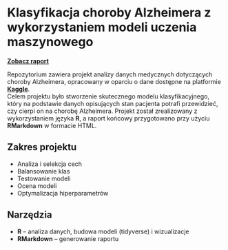 # Klasyfikacja choroby Alzheimera z wykorzystaniem modeli uczenia maszynowego
**[Zobacz raport](https://szymonchruslinski.github.io/Alzheimer_diagnosis_classification_models/projekt_alzheimer.html)**

Repozytorium zawiera projekt analizy danych medycznych dotyczących choroby Alzheimera, opracowany w oparciu o dane dostępne na platformie **[Kaggle](https://www.kaggle.com/datasets/rabieelkharoua/alzheimers-disease-dataset/data)**.  
Celem projektu było stworzenie skutecznego modelu klasyfikacyjnego, który na podstawie danych opisujących stan pacjenta potrafi przewidzieć, czy cierpi on na chorobę Alzheimera. Projekt został zrealizowany z wykorzystaniem języka **R**, a raport końcowy przygotowano przy użyciu **RMarkdown** w formacie HTML.

## Zakres projektu

- Analiza i selekcja cech
- Balansowanie klas  
- Testowanie modeli  
- Ocena modeli  
- Optymalizacja hiperparametrów  

## Narzędzia

- **R** – analiza danych, budowa modeli (tidyverse) i wizualizacje
- **RMarkdown** – generowanie raportu
